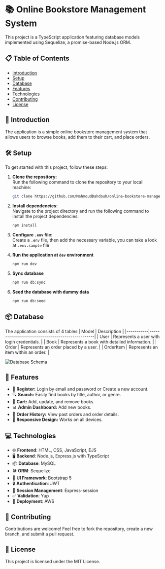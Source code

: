 # 📚 Online Bookstore Management System

This project is a TypeScript application featuring database models implemented using Sequelize, a promise-based Node.js ORM.

## 📋 Table of Contents

- [Introduction](#📜-introduction)
- [Setup](#🛠️-setup)
- [Database](#📦-database)
- [Features](#🚀-features)
- [Technologies](#💻-technologies)
- [Contributing](#🤝-contributing)
- [License](#📄-license)

## 📜 Introduction

The application is a simple online bookstore management system that allows users to browse books, add them to their cart, and place orders.

## 🛠️ Setup

To get started with this project, follow these steps:

1. **Clone the repository:**  
   Run the following command to clone the repository to your local machine:

   ```bash
   git clone https://github.com/MahmoudDahdouh/online-bookstore-management-system.git
   ```

2. **Install dependencies:**  
   Navigate to the project directory and run the following command to install the project dependencies:

   ```bash
   npm install
   ```

3. **Configure `.env` file:**  
   Create a `.env` file, then add the necessary variable, you can take a look at `.env.sample` file

4. **Run the application at `dev` environment**
   ```bash
   npm run dev
   ```
5. **Sync database**

   ```bash
   npm run db:sync
   ```

6. **Seed the database with dummy data**
   ```bash
   npm run db:seed
   ```

## 📦 Database

The application consists of 4 tables
| Model | Description |
|-----------|--------------------------------------------------|
| User | Represents a user with login credentials. |
| Book | Represents a book with detailed information. |
| Order | Represents an order placed by a user. |
| OrderItem | Represents an item within an order. |

![Database Schema](https://i.imgur.com/sNEuTO3.png)

## 🚀 Features

- 📝 **Register:** Login by email and password or Create a new account.
- 🔍 **Search:** Easily find books by title, author, or genre.
- 🛒 **Cart:** Add, update, and remove books.
- 📊 **Admin Dashboard:** Add new books.
- 📜 **Order History:** View past orders and order details.
- 📱 **Responsive Design:** Works on all devices.

## 💻 Technologies

- 🌐 **Frontend**: HTML, CSS, JavaScript, EJS
- 🖥️ **Backend**: Node.js, Express.js with TypeScript
- 📦 **Database**: MySQL
- 🛠️ **ORM**: Sequelize
- 🎨 **UI Framework**: Bootstrap 5
- 🔒 **Authentication**: JWT
- 🍪 **Session Management**: Express-session
- ✅ **Validation**: Yup
- 🚀 **Deployment**: AWS

## 🤝 Contributing

Contributions are welcome! Feel free to fork the repository, create a new branch, and submit a pull request.

## 📄 License

This project is licensed under the MIT License.

